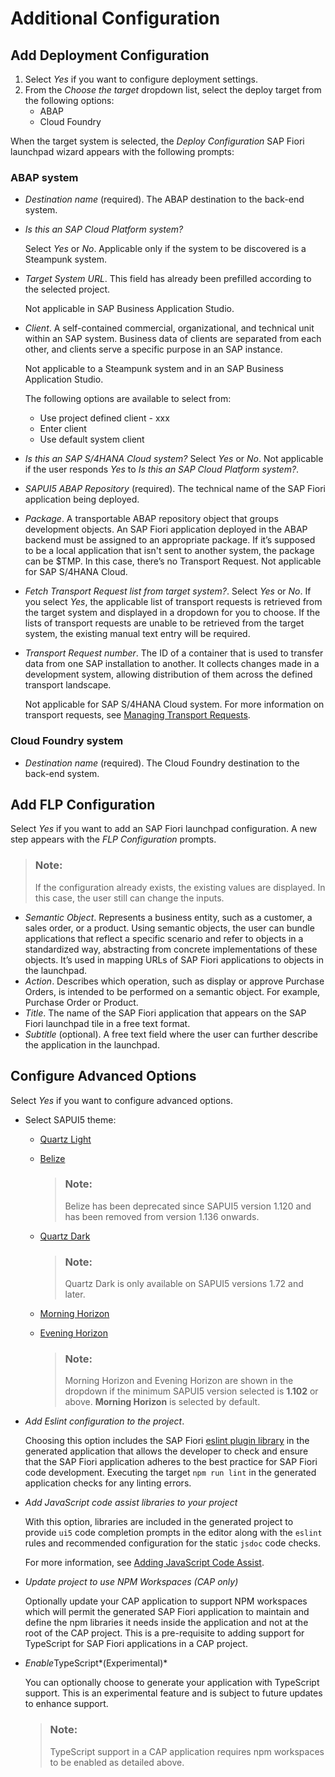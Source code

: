 <!-- loio9bea64e63b824261932d90037ce3c5ae -->

# Additional Configuration



<a name="loio9bea64e63b824261932d90037ce3c5ae__section_itv_dk5_t4b"/>

## Add Deployment Configuration

1.  Select *Yes* if you want to configure deployment settings.
2.  From the *Choose the target* dropdown list, select the deploy target from the following options:
    -   ABAP
    -   Cloud Foundry


When the target system is selected, the *Deploy Configuration* SAP Fiori launchpad wizard appears with the following prompts:



### ABAP system

-   *Destination name* \(required\). The ABAP destination to the back-end system.
-   *Is this an SAP Cloud Platform system?*

    Select *Yes* or *No*. Applicable only if the system to be discovered is a Steampunk system.

-   *Target System URL*. This field has already been prefilled according to the selected project.

    Not applicable in SAP Business Application Studio.

-   *Client*. A self-contained commercial, organizational, and technical unit within an SAP system. Business data of clients are separated from each other, and clients serve a specific purpose in an SAP instance.

    Not applicable to a Steampunk system and in an SAP Business Application Studio.

    The following options are available to select from:

    -   Use project defined client - xxx
    -   Enter client
    -   Use default system client

-   *Is this an SAP S/4HANA Cloud system?* Select *Yes* or *No*. Not applicable if the user responds *Yes* to *Is this an SAP Cloud Platform system?*.
-   *SAPUI5 ABAP Repository* \(required\). The technical name of the SAP Fiori application being deployed.
-   *Package*. A transportable ABAP repository object that groups development objects. An SAP Fiori application deployed in the ABAP backend must be assigned to an appropriate package. If it’s supposed to be a local application that isn't sent to another system, the package can be $TMP. In this case, there’s no Transport Request. Not applicable for SAP S/4HANA Cloud.
-   *Fetch Transport Request list from target system?*. Select *Yes* or *No*. If you select *Yes*, the applicable list of transport requests is retrieved from the target system and displayed in a dropdown for you to choose. If the lists of transport requests are unable to be retrieved from the target system, the existing manual text entry will be required.
-   *Transport Request number*. The ID of a container that is used to transfer data from one SAP installation to another. It collects changes made in a development system, allowing distribution of them across the defined transport landscape.

    Not applicable for SAP S/4HANA Cloud system. For more information on transport requests, see [Managing Transport Requests](https://help.sap.com/viewer/8b923a2175be4939816f0981b73856c7/7.2.12/en-US/60264ffa451548f9857f46423afdd1f1.html).




### Cloud Foundry system

-   *Destination name* \(required\). The Cloud Foundry destination to the back-end system.



<a name="loio9bea64e63b824261932d90037ce3c5ae__section_hbd_gzy_t4b"/>

## Add FLP Configuration

Select *Yes* if you want to add an SAP Fiori launchpad configuration. A new step appears with the *FLP Configuration* prompts.

> ### Note:  
> If the configuration already exists, the existing values are displayed. In this case, the user still can change the inputs.

-   *Semantic Object*. Represents a business entity, such as a customer, a sales order, or a product. Using semantic objects, the user can bundle applications that reflect a specific scenario and refer to objects in a standardized way, abstracting from concrete implementations of these objects. It’s used in mapping URLs of SAP Fiori applications to objects in the launchpad.
-   *Action*. Describes which operation, such as display or approve Purchase Orders, is intended to be performed on a semantic object. For example, Purchase Order or Product.
-   *Title*. The name of the SAP Fiori application that appears on the SAP Fiori launchpad tile in a free text format.
-   *Subtitle* \(optional\). A free text field where the user can further describe the application in the launchpad.



<a name="loio9bea64e63b824261932d90037ce3c5ae__section_uhj_l2z_t4b"/>

## Configure Advanced Options

Select *Yes* if you want to configure advanced options.

-   Select SAPUI5 theme:
    -   [Quartz Light](https://help.sap.com/viewer/0120a9e442b44ad9925841dde3bc521f/201909.002/en-US/bf53ad16229e4e438dc0ea5c42064cff.html?q=-%09SAP%20Quartz%20Light%20)
    -   [Belize](https://help.sap.com/viewer/8ec2dae34eb44cbbb560be3f9f1592fe/1709%20002/en-US/977672c6940f48578d08d770bee236f2.html?q=SAP%20Belize)

        > ### Note:  
        > Belize has been deprecated since SAPUI5 version 1.120 and has been removed from version 1.136 onwards.

    -   [Quartz Dark](https://help.sap.com/viewer/085edb30fb3d413da552832f3d5c01c0/2002.500/en-US/ed83b3029c724c9cb267cc4c6eff1068.html?q=SAP%20quartz%20dark)

        > ### Note:  
        > Quartz Dark is only available on SAPUI5 versions 1.72 and later.

    -   [Morning Horizon](https://experience.sap.com/fiori-design-web/theming/)
    -   [Evening Horizon](https://experience.sap.com/fiori-design-web/theming/)

        > ### Note:  
        > Morning Horizon and Evening Horizon are shown in the dropdown if the minimum SAPUI5 version selected is **1.102** or above. **Morning Horizon** is selected by default.


-   *Add Eslint configuration to the project*.

    Choosing this option includes the SAP Fiori [eslint plugin library](https://www.npmjs.com/package/eslint-plugin-fiori-custom) in the generated application that allows the developer to check and ensure that the SAP Fiori application adheres to the best practice for SAP Fiori code development. Executing the target `npm run lint` in the generated application checks for any linting errors.

-   *Add JavaScript code assist libraries to your project*

    With this option, libraries are included in the generated project to provide `ui5` code completion prompts in the editor along with the `eslint` rules and recommended configuration for the static `jsdoc` code checks.

    For more information, see [Adding JavaScript Code Assist](adding-javascript-code-assist-5c561ed.md).

-   *Update project to use NPM Workspaces \(CAP only\)*

    Optionally update your CAP application to support NPM workspaces which will permit the generated SAP Fiori application to maintain and define the npm libraries it needs inside the application and not at the root of the CAP project. This is a pre-requisite to adding support for TypeScript for SAP Fiori applications in a CAP project.

-   *Enable*TypeScript*\(Experimental\)*

    You can optionally choose to generate your application with TypeScript support. This is an experimental feature and is subject to future updates to enhance support.

    > ### Note:  
    > TypeScript support in a CAP application requires npm workspaces to be enabled as detailed above.


